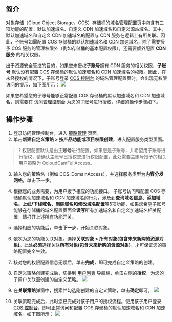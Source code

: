 ## 简介

对象存储（Cloud Object Storage，COS）存储桶的域名管理配置页中包含有三项功能的配置：默认加速域名、自定义 CDN 加速域名和自定义源站域名。其中，默认加速域名和自定义 CDN 加速域名的配置与 CDN 服务在逻辑上有所关联。因此，子账号如需配置 COS 存储桶的默认加速域名和 CDN 加速域名，除了需要授予 COS 服务的管理权限外（例如存储桶的基本配置权限），还需要额外配置 **CDN 服务** 的相关权限。

出于资源安全管控的目的，如果您未授权**子账号**拥有 CDN 服务的相关权限，**子账号** 默认没有配置 COS 存储桶的默认加速域名和 CDN 加速域名的权限。因此，在未经授权的情况下，子账号登录 [COS 控制台](https://console.cloud.tencent.com/cos5) 的域名管理配置页时，会出现无权限访问的提示，如下图所示：
![](https://main.qcloudimg.com/raw/88c11a1973f03c83831cf87845ee7a01.png)


如果您希望您的子账号能够正常配置 COS 存储桶的默认加速域名和 CDN 加速域名，则需要在 [访问管理控制台](https://console.cloud.tencent.com/cam/overview) 为您的子账号进行授权，详细的操作步骤如下。

## 操作步骤

1. 登录访问管理控制台，进入 [策略管理](https://console.cloud.tencent.com/cam/policy) 页面。
2. 单击**新建自定义策略 > 按产品功能或项目权限创建**，进入配置服务类型页面。
>? 权限配置默认是由**主账号**进行配置。如果您是子账号，并希望用子账号进行授权，请确认主账号已授权您进行权限配置，此处需要主账号授予的相关用户策略为 QcloudCamFullAccess。
>
3. 输入您的策略名（例如 COS_DomainAccess），并选择服务类型为**内容分发网络**，单击**下一步**。

4. 根据您的业务需要，为用户授予相应的功能接口。
子账号访问和配置 COS 存储桶默认加速域名和 CDN 加速域名的行为，涉及到**查询域名信息、添加域名、上线/下线域名、删除域名和修改域名配置**等5项功能，如果您希望子账号能够在存储桶的域名配置页面**全读写**所有加速域名和自定义加速域名相关配置，请打开上述所有功能开关。

5. 选择相应的功能后，单击**下一步**，开始关联对象。
6. 依次为您的功能关联对象。选择**关联对象 > 所有对象(包含未来新购的资源对象)**。此处**必须**选择关联**所有对象(包含未来新购的资源对象)**，才可保证您的策略配置完全生效。

7. 核对您的权限配置信息无误后，单击**完成**，即可完成自定义策略的创建。
8. 自定义策略创建完成后，切换到 [用户列表](https://console.cloud.tencent.com/cam) 导航栏，单击右侧的**授权**，为您的子用户关联至创建的自定义策略。
![](https://main.qcloudimg.com/raw/f394425f8997d39d339e6327a2c94fd5.png)
9. 在**关联策略**弹窗中，搜索并勾选刚创建的自定义策略，单击**确定**即可。
![](https://main.qcloudimg.com/raw/c5dc62d62250a19ceac131b637ef513f.png)
10. 关联策略完成后，此时您已完成对该子用户的授权流程。使用该子用户登录 [COS 控制台](https://console.cloud.tencent.com/cos5)，即可正常访问和配置 COS 存储桶的默认加速域名和 CDN 加速域名。如下图所示：
![](https://main.qcloudimg.com/raw/5ff57238dbe3685b020c746bf10573ba.png)
